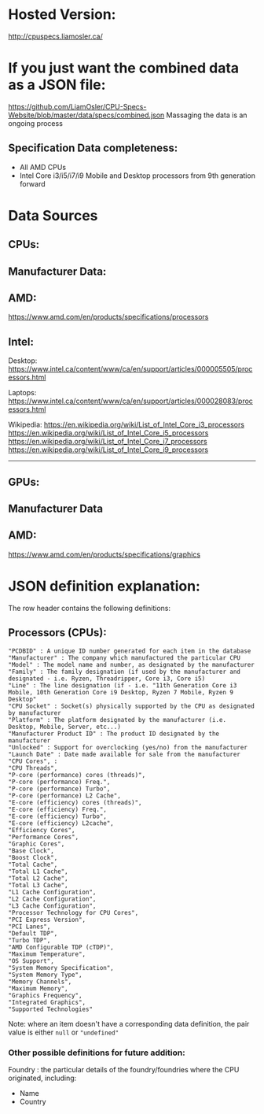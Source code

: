 # Hosted Version:
http://cpuspecs.liamosler.ca/

# If you just want the combined data as a JSON file:
https://github.com/LiamOsler/CPU-Specs-Website/blob/master/data/specs/combined.json
Massaging the data is an ongoing process

## Specification Data completeness:
- All AMD CPUs
- Intel Core i3/i5/i7/i9 Mobile and Desktop processors from 9th generation forward

<h1>Data Sources</h1>
<h2>CPUs:</h2>
    <h2>Manufacturer Data:</h2>
    <h2>AMD:</h2>
        <a href = "https://www.amd.com/en/products/specifications/processors">https://www.amd.com/en/products/specifications/processors</a>
    <h2>Intel:</h2>
        <p>Desktop:
            <a href = "https://www.intel.ca/content/www/ca/en/support/articles/000005505/processors.html">https://www.intel.ca/content/www/ca/en/support/articles/000005505/processors.html</a>
        </p>
        <p>Laptops:
            <a href = "https://www.intel.ca/content/www/ca/en/support/articles/000028083/processors.html">https://www.intel.ca/content/www/ca/en/support/articles/000028083/processors.html</a>
        </p>
        <p>Wikipedia:<w/p>
        <a href = "https://en.wikipedia.org/wiki/List_of_Intel_Core_i3_processors" > https://en.wikipedia.org/wiki/List_of_Intel_Core_i3_processors</a>
        <a href = "https://en.wikipedia.org/wiki/List_of_Intel_Core_i5_processors" > https://en.wikipedia.org/wiki/List_of_Intel_Core_i5_processors</a>
        <a href = "https://en.wikipedia.org/wiki/List_of_Intel_Core_i7_processors" > https://en.wikipedia.org/wiki/List_of_Intel_Core_i7_processors</a>
        <a href = "https://en.wikipedia.org/wiki/List_of_Intel_Core_i9_processors" > https://en.wikipedia.org/wiki/List_of_Intel_Core_i9_processors</a>
        
<hr>
<h2>GPUs:</h2>
    <h2>Manufacturer Data</h2>
    <h2>AMD:</h2>
        <a href = "https://www.amd.com/en/products/specifications/graphics">https://www.amd.com/en/products/specifications/graphics</a>
    <p></p>


# JSON definition explanation:
The row header contains the following definitions:

## Processors (CPUs):
```
"PCDBID" : A unique ID number generated for each item in the database
"Manufacturer" : The company which manufactured the particular CPU
"Model" : The model name and number, as designated by the manufacturer
"Family" : The family designation (if used by the manufacturer and designated - i.e. Ryzen, Threadripper, Core i3, Core i5)
"Line" : The line designation (if - i.e. "11th Generation Core i3 Mobile, 10th Generation Core i9 Desktop, Ryzen 7 Mobile, Ryzen 9 Desktop"
"CPU Socket" : Socket(s) physically supported by the CPU as designated by manufacturer
"Platform" : The platform designated by the manufacturer (i.e. Desktop, Mobile, Server, etc...)
"Manufacturer Product ID" : The product ID designated by the manufacturer
"Unlocked" : Support for overclocking (yes/no) from the manufacturer
"Launch Date" : Date made available for sale from the manufacturer
"CPU Cores", :
"CPU Threads",
"P-core (performance) cores (threads)",
"P-core (performance) Freq.",
"P-core (performance) Turbo",
"P-core (performance) L2 Cache",
"E-core (efficiency) cores (threads)",
"E-core (efficiency) Freq.",
"E-core (efficiency) Turbo",
"E-core (efficiency) L2cache",
"Efficiency Cores",
"Performance Cores",
"Graphic Cores",
"Base Clock",
"Boost Clock",
"Total Cache",
"Total L1 Cache",
"Total L2 Cache",
"Total L3 Cache",
"L1 Cache Configuration",
"L2 Cache Configuration",
"L3 Cache Configuration",
"Processor Technology for CPU Cores",
"PCI Express Version",
"PCI Lanes",
"Default TDP",
"Turbo TDP",
"AMD Configurable TDP (cTDP)",
"Maximum Temperature",
"OS Support",
"System Memory Specification",
"System Memory Type",
"Memory Channels",
"Maximum Memory",
"Graphics Frequency",
"Integrated Graphics",
"Supported Technologies"
```

Note: where an item doesn't have a corresponding data definition, the pair value is either ```null``` or ```"undefined"```

### Other possible definitions for future addition:

Foundry : the particular details of the foundry/foundries where the CPU originated, including:
- Name
- Country


